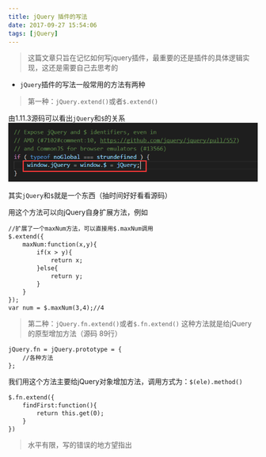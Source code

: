 ```yaml
---
title: jQuery 插件的写法
date: 2017-09-27 15:54:06
tags: [jQuery]
---
```

> 这篇文章只旨在记忆如何写jquery插件，最重要的还是插件的具体逻辑实现，这还是需要自己去思考的

- ``jQuery``插件的写法一般常用的方法有两种

> 第一种：``jQuery.extend()``或者``$.extend()``


由1.11.3源码可以看出``jQuery``和``$``的关系
![image](../images/2.png)

其实``jQuery``和``$``就是一个东西（抽时间好好看看源码）

用这个方法可以向jQuery自身扩展方法，例如
```
//扩展了一个maxNum方法，可以直接用$.maxNum调用
$.extend({
    maxNum:function(x,y){
        if(x > y){
            return x;
        }else{
            return y;
        }
    }
});
var num = $.maxNum(3,4);//4
```
<!-- more -->
> 第二种：``jQuery.fn.extend()``或者``$.fn.extend()``
这种方法就是给jQuery的原型增加方法（源码 89行）
```
jQuery.fn = jQuery.prototype = {
    //各种方法
};
```
我们用这个方法主要给jQuery对象增加方法，调用方式为：``$(ele).method()``
```
$.fn.extend({
    findFirst:function(){
        return this.get(0);
    }
})

```


> 水平有限，写的错误的地方望指出



